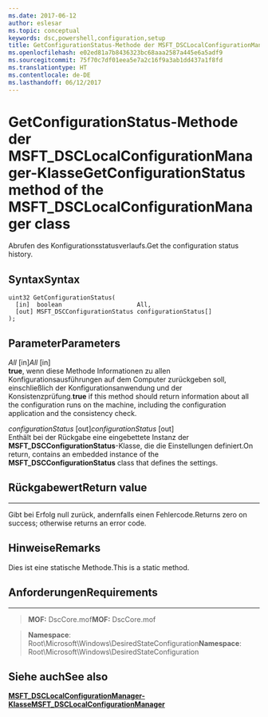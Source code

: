 ```yaml
---
ms.date: 2017-06-12
author: eslesar
ms.topic: conceptual
keywords: dsc,powershell,configuration,setup
title: GetConfigurationStatus-Methode der MSFT_DSCLocalConfigurationManager-Klasse
ms.openlocfilehash: e02ed81a7b8436323bc68aaa2587a445e6a5adf9
ms.sourcegitcommit: 75f70c7df01eea5e7a2c16f9a3ab1dd437a1f8fd
ms.translationtype: HT
ms.contentlocale: de-DE
ms.lasthandoff: 06/12/2017
---
```

# <a name="getconfigurationstatus-method-of-the-msftdsclocalconfigurationmanager-class"></a><span data-ttu-id="91b2f-103">GetConfigurationStatus-Methode der MSFT_DSCLocalConfigurationManager-Klasse</span><span class="sxs-lookup"><span data-stu-id="91b2f-103">GetConfigurationStatus method of the MSFT_DSCLocalConfigurationManager class</span></span>

<span data-ttu-id="91b2f-104">Abrufen des Konfigurationsstatusverlaufs.</span><span class="sxs-lookup"><span data-stu-id="91b2f-104">Get the configuration status history.</span></span>

<a name="syntax"></a><span data-ttu-id="91b2f-105">Syntax</span><span class="sxs-lookup"><span data-stu-id="91b2f-105">Syntax</span></span>
------

```mof
uint32 GetConfigurationStatus(
  [in]  boolean                     All,
  [out] MSFT_DSCConfigurationStatus configurationStatus[]
);
```

<a name="parameters"></a><span data-ttu-id="91b2f-106">Parameter</span><span class="sxs-lookup"><span data-stu-id="91b2f-106">Parameters</span></span>
----------

<span data-ttu-id="91b2f-107">*All* \[in\]</span><span class="sxs-lookup"><span data-stu-id="91b2f-107">*All* \[in\]</span></span>  
<span data-ttu-id="91b2f-108">**true**, wenn diese Methode Informationen zu allen Konfigurationsausführungen auf dem Computer zurückgeben soll, einschließlich der Konfigurationsanwendung und der Konsistenzprüfung.</span><span class="sxs-lookup"><span data-stu-id="91b2f-108">**true** if this method should return information about all the configuration runs on the machine, including the configuration application and the consistency check.</span></span>

<span data-ttu-id="91b2f-109">*configurationStatus* \[out\]</span><span class="sxs-lookup"><span data-stu-id="91b2f-109">*configurationStatus* \[out\]</span></span>  
<span data-ttu-id="91b2f-110">Enthält bei der Rückgabe eine eingebettete Instanz der **MSFT_DSCConfigurationStatus**-Klasse, die die Einstellungen definiert.</span><span class="sxs-lookup"><span data-stu-id="91b2f-110">On return, contains an embedded instance of the **MSFT_DSCConfigurationStatus** class that defines the settings.</span></span>

## <a name="return-value"></a><span data-ttu-id="91b2f-111">Rückgabewert</span><span class="sxs-lookup"><span data-stu-id="91b2f-111">Return value</span></span>
------------

<span data-ttu-id="91b2f-112">Gibt bei Erfolg null zurück, andernfalls einen Fehlercode.</span><span class="sxs-lookup"><span data-stu-id="91b2f-112">Returns zero on success; otherwise returns an error code.</span></span>

## <a name="remarks"></a><span data-ttu-id="91b2f-113">Hinweise</span><span class="sxs-lookup"><span data-stu-id="91b2f-113">Remarks</span></span>

<span data-ttu-id="91b2f-114">Dies ist eine statische Methode.</span><span class="sxs-lookup"><span data-stu-id="91b2f-114">This is a static method.</span></span>

## <a name="requirements"></a><span data-ttu-id="91b2f-115">Anforderungen</span><span class="sxs-lookup"><span data-stu-id="91b2f-115">Requirements</span></span>
------------
><span data-ttu-id="91b2f-116">**MOF:** DscCore.mof</span><span class="sxs-lookup"><span data-stu-id="91b2f-116">**MOF:** DscCore.mof</span></span>

><span data-ttu-id="91b2f-117">**Namespace**: Root\Microsoft\Windows\DesiredStateConfiguration</span><span class="sxs-lookup"><span data-stu-id="91b2f-117">**Namespace**: Root\Microsoft\Windows\DesiredStateConfiguration</span></span>


## <a name="see-also"></a><span data-ttu-id="91b2f-118">Siehe auch</span><span class="sxs-lookup"><span data-stu-id="91b2f-118">See also</span></span>


[<span data-ttu-id="91b2f-119">**MSFT_DSCLocalConfigurationManager-Klasse**</span><span class="sxs-lookup"><span data-stu-id="91b2f-119">**MSFT_DSCLocalConfigurationManager**</span></span>](msft-dsclocalconfigurationmanager.md)


 

 



